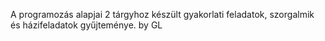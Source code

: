 A programozás alapjai 2 tárgyhoz készült gyakorlati feladatok, szorgalmik és házifeladatok gyűjteménye. by GL